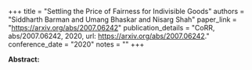 +++
title = "Settling the Price of Fairness for Indivisible Goods"
authors = "Siddharth Barman and Umang Bhaskar and Nisarg Shah"
paper_link = "https://arxiv.org/abs/2007.06242"
publication_details = "CoRR, abs/2007.06242, 2020, url: <a href='https://arxiv.org/abs/2007.06242' target='_blank'>https://arxiv.org/abs/2007.06242</a>."
conference_date = "2020"
notes = ""
+++

<b>Abstract:</b>

